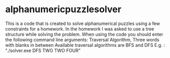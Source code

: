 # alphanumericpuzzlesolver
This is a code that is created to solve alphanumerical puzzles using a few constraints for a homework.
In the homework I was asked to use a tree structure while solving the problem.
When using the code you should enter the following command line arguments:
Traversal Algorithm, Three words with blanks in between
Available traversal algorithms are BFS and DFS
E.g. : "./solver.exe DFS TWO TWO FOUR"
